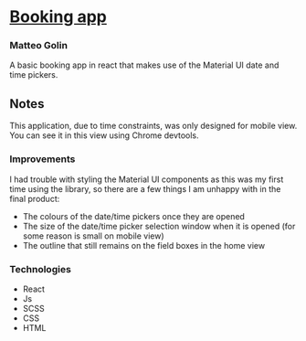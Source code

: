 # [Booking app](https://linguini1.github.io/booking-app/)
### Matteo Golin
A basic booking app in react that makes use of the Material UI date and time pickers.

## Notes
This application, due to time constraints, was only designed for mobile view. You can see it in this view using Chrome
devtools.

### Improvements
I had trouble with styling the Material UI components as this was my first time using the library, so there are a few 
things I am unhappy with in the final product:
- The colours of the date/time pickers once they are opened
- The size of the date/time picker selection window when it is opened (for some reason is small on mobile view)
- The outline that still remains on the field boxes in the home view

### Technologies
- React
- Js
- SCSS
- CSS
- HTML
